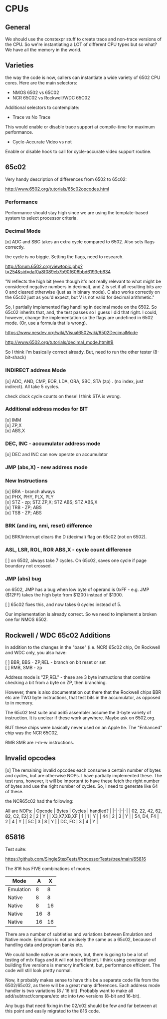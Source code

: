 # CPUs

## General

We should use the constexpr stuff to create trace and non-trace versions of the CPU. So we're instantiating a LOT of different CPU types but so what? We have all the memory in the world.

## Varieties

the way the code is now, callers can instantiate a wide variety of 6502 CPU cores. Here are the main selectors:

* NMOS 6502 vs 65C02
* NCR 65C02 vs Rockwell/WDC 65C02

Additional selectors to contemplate:

* Trace vs No Trace

This would enable or disable trace support at compile-time for maximum performance.

* Cycle-Accurate Video vs not

Enable or disable hook to call for cycle-accurate video support routine.

## 65c02

Very handy description of differences from 6502 to 65c02:

http://www.6502.org/tutorials/65c02opcodes.html

### Performance

Performance should stay high since we are using the template-based system to select processor criteria.

### Decimal Mode

[x] ADC and SBC takes an extra cycle compared to 6502. Also sets flags correctly.  

the cycle is no biggie. Setting the flags, need to research.

http://forum.6502.org/viewtopic.php?t=254&sid=daf0a8f089eb7b90f606bbd6193eb634

"N reflects the high bit (even though it's not really relevant to what might be considered negative numbers in decimal), and Z is set if all resulting bits are 0 and cleared otherwise (just as in binary mode). C also works correctly on the 65c02 just as you'd expect, but V is not valid for decimal arithmetic."

So, I partially implemented flag handling in decimal mode on the 6502. So 65c02 inherits that, and, the test passes so I guess I did that right. I could, however, change the implementation so the flags are undefined in 6502 mode. (Or, use a formula that is wrong).

https://www.nesdev.org/wiki/Visual6502wiki/6502DecimalMode

http://www.6502.org/tutorials/decimal_mode.html#B

So I think I'm basically correct already. But, need to run the other tester (8-bit-shack)

### INDIRECT address Mode

[x] ADC, AND, CMP, EOR, LDA, ORA, SBC, STA (zp) . (no index, just indirect). All take 5 cycles.

check clock cycle counts on these! I think STA is wrong.

### Additional address modes for BIT

[x] IMM  
[x] ZP,X  
[x] ABS,X  

### DEC, INC - accumulator address mode

[x] DEC and INC can now operate on accumulator  

### JMP (abs,X) - new address mode

### New Instructions

[x] BRA - branch always  
[x] PHX, PHY, PLX, PLY   
[x] STZ - zp; STZ ZP,X; STZ ABS; STZ ABS,X  
[x] TRB - ZP; ABS  
[x] TSB - ZP; ABS  


### BRK (and irq, nmi, reset) difference

[x] BRK/interrupt clears the D (decimal) flag on 65c02 (not on 6502).  


### ASL, LSR, ROL, ROR ABS,X - cycle count difference

[ ] on 6502, always take 7 cycles. On 65c02, saves one cycle if page boundary not crossed.  

### JMP (abs) bug

on 6502, JMP has a bug when low byte of operand is 0xFF - e.g. JMP ($12FF) takes the high byte from $1200 instead of $1300.

[ ] 65c02 fixes this, and now takes 6 cycles instead of 5.  

Our implementation is already correct. So we need to implement a broken one for NMOS 6502.

## Rockwell / WDC 65c02 Additions

In addition to the changes in the "base" (i.e. NCR) 65c02 chip, On Rockwell and WDC only, you also have:

[ ] BBR, BBS - ZP,REL - branch on bit reset or set  
[ ] RMB, SMB - zp  

Address mode is "ZP,REL" - these are 3 byte instructions that combine checking a bit from a byte on ZP, then branching.

However, there is also documentation out there that the Rockwell chips BBR etc are TWO byte instructions, that test bits in the accumulator, as opposed to in memory. 

The 65c02 test suite and as65 assembler assume the 3-byte variety of instruction. It is unclear if these work anywhere. Maybe ask on 6502.org.

BUT these chips were basically never used on an Apple IIe. The "Enhanced" chip was the NCR 65C02. 

RMB SMB are r-m-w instructions.


## Invalid opcodes

[x] The remaining invalid opcodes each consume a certain number of bytes and cycles, but are otherwise NOPs. I have partially implemented these. The test runs, however, it will be important to have these fetch the right number of bytes and use the right number of cycles. So, I need to generate like 64 of these.

the NCR65c02 had the following:

All are NOPs:
| Opcode | Bytes | Cycles | handled? |
|-|-|-|-|
| 02, 22, 42, 62, 82, C2, E2| 2 | 2 | Y |
| X3,X7,XB,XF | 1 | 1 | Y | 
| 44 | 2 | 3 | Y |
| 54, D4, F4 | 2 | 4 | Y |
| 5C | 3 | 8 | Y |
| DC, FC | 3 | 4 | Y |


## 65816

Test suite:

https://github.com/SingleStepTests/ProcessorTests/tree/main/65816

The 816 has FIVE combinations of modes.

| Mode | A | X |
|-|-|-|
| Emulation | 8 | 8 |
| Native | 8 | 8 |
| Native | 8 | 16 |
| Native | 16 | 8 |
| Native | 16 | 16 |

There are a number of subtleties and variations between Emulation and Native mode. Emulation is not precisely the same as a 65c02, because of handling data and program banks etc.

We could handle native as one mode, but, there is going to be a lot of testing of m/x flags and it will not be efficient. I think using constexpr and building five versions is memory inefficient, but, performance efficient.  The code will still look pretty normal.

Now, it probably makes sense to have this be a separate code file from the 6502/65c02, as there will be a great many differences. Each address mode handler is two variations (8 / 16 bit). Probably want to make all add/subtract/compare/etc etc into two versions (8-bit and 16-bit).

Any bugs that need fixing in the 02/c02 should be few and far between at this point and easily migrated to the 816 code.
